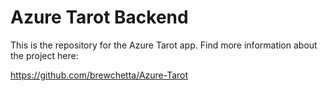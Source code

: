 # Azure Tarot Backend

This is the repository for the Azure Tarot app. Find more information about the project here:

https://github.com/brewchetta/Azure-Tarot
